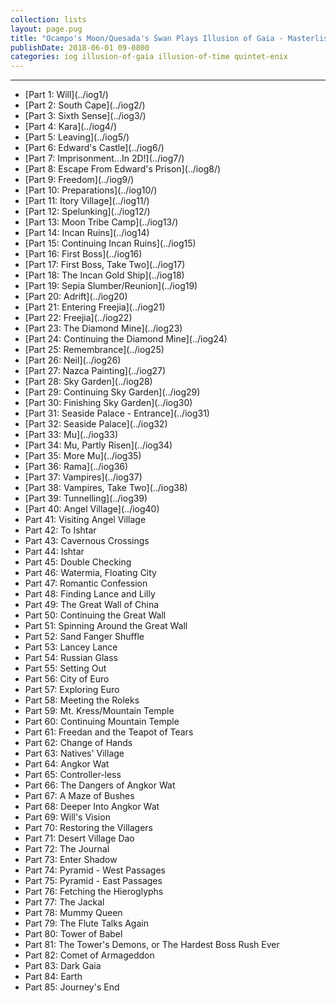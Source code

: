 ```yaml
---
collection: lists
layout: page.pug
title: "Ocampo's Moon/Quesada's Swan Plays Illusion of Gaia - Masterlist"
publishDate: 2018-06-01 09-0800
categories: iog illusion-of-gaia illusion-of-time quintet-enix
---
```


---
<ul class="masterlink-wrapper">
	<li>[Part 1: Will](../iog1/)</li>
	<li>[Part 2: South Cape](../iog2/)</li>
	<li>[Part 3: Sixth Sense](../iog3/)</li>
	<li>[Part 4: Kara](../iog4/)</li>
	<li>[Part 5: Leaving](../iog5/)</li>
	<li>[Part 6: Edward's Castle](../iog6/)</li>
	<li>[Part 7: Imprisonment...In 2D!](../iog7/)</li>
	<li>[Part 8: Escape From Edward's Prison](../iog8/)</li>
	<li>[Part 9: Freedom](../iog9/)</li>
	<li>[Part 10: Preparations](../iog10/)</li>
	<li>[Part 11: Itory Village](../iog11/)</li>
	<li>[Part 12: Spelunking](../iog12/)</li>
	<li>[Part 13: Moon Tribe Camp](../iog13/)</li>
	<li>[Part 14: Incan Ruins](../iog14)</li>
	<li>[Part 15: Continuing Incan Ruins](../iog15)</li>
	<li>[Part 16: First Boss](../iog16)</li>
	<li>[Part 17: First Boss, Take Two](../iog17)</li>
	<li>[Part 18: The Incan Gold Ship](../iog18)</li>
	<li>[Part 19: Sepia Slumber/Reunion](../iog19)</li>
	<li>[Part 20: Adrift](../iog20)</li>
	<li>[Part 21: Entering Freejia](../iog21)</li>
	<li>[Part 22: Freejia](../iog22)</li>
	<li>[Part 23: The Diamond Mine](../iog23)</li>
	<li>[Part 24: Continuing the Diamond Mine](../iog24)</li>
	<li>[Part 25: Remembrance](../iog25)</li>
	<li>[Part 26: Neil](../iog26)</li>
	<li>[Part 27: Nazca Painting](../iog27)</li>
	<li>[Part 28: Sky Garden](../iog28)</li>
	<li>[Part 29: Continuing Sky Garden](../iog29)</li>
	<li>[Part 30: Finishing Sky Garden](../iog30)</li>
	<li>[Part 31: Seaside Palace - Entrance](../iog31)</li>
	<li>[Part 32: Seaside Palace](../iog32)</li>
	<li>[Part 33: Mu](../iog33)</li>
	<li>[Part 34: Mu, Partly Risen](../iog34)</li>
	<li>[Part 35: More Mu](../iog35)</li>
	<li>[Part 36: Rama](../iog36)</li>
	<li>[Part 37: Vampires](../iog37)</li>
	<li>[Part 38: Vampires, Take Two](../iog38)</li>
	<li>[Part 39: Tunnelling](../iog39)</li>
	<li>[Part 40: Angel Village](../iog40)</li>
	<li>Part 41: Visiting Angel Village</li>
	<li>Part 42: To Ishtar</li>
	<li>Part 43: Cavernous Crossings</li>
	<li>Part 44: Ishtar</li>
	<li>Part 45: Double Checking</li>
	<li>Part 46: Watermia, Floating City</li>
	<li>Part 47: Romantic Confession</li>
	<li>Part 48: Finding Lance and Lilly</li>
	<li>Part 49: The Great Wall of China</li>
	<li>Part 50: Continuing the Great Wall</li>
	<li>Part 51: Spinning Around the Great Wall</li>
	<li>Part 52: Sand Fanger Shuffle</li>
	<li>Part 53: Lancey Lance</li>
	<li>Part 54: Russian Glass</li>
	<li>Part 55: Setting Out</li>
	<li>Part 56: City of Euro</li>
	<li>Part 57: Exploring Euro</li>
	<li>Part 58: Meeting the Roleks</li>
	<li>Part 59: Mt. Kress/Mountain Temple</li>
	<li>Part 60: Continuing Mountain Temple</li>
	<li>Part 61: Freedan and the Teapot of Tears</li>
	<li>Part 62: Change of Hands</li>
	<li>Part 63: Natives' Village</li>
	<li>Part 64: Angkor Wat</li>
	<li>Part 65: Controller-less</li>
	<li>Part 66: The Dangers of Angkor Wat</li>
	<li>Part 67: A Maze of Bushes</li>
	<li>Part 68: Deeper Into Angkor Wat</li>
	<li>Part 69: Will's Vision</li>
	<li>Part 70: Restoring the Villagers</li>
	<li>Part 71: Desert Village Dao</li>
	<li>Part 72: The Journal</li>
	<li>Part 73: Enter Shadow</li>
	<li>Part 74: Pyramid - West Passages</li>
	<li>Part 75: Pyramid - East Passages</li>
	<li>Part 76: Fetching the Hieroglyphs</li>
	<li>Part 77: The Jackal</li>
	<li>Part 78: Mummy Queen</li>
	<li>Part 79: The Flute Talks Again</li>
	<li>Part 80: Tower of Babel</li>
	<li>Part 81: The Tower's Demons, or The Hardest Boss Rush Ever</li>
	<li>Part 82: Comet of Armageddon</li>
	<li>Part 83: Dark Gaia</li>
	<li>Part 84: Earth</li>
	<li>Part 85: Journey's End</li>
</ul>
